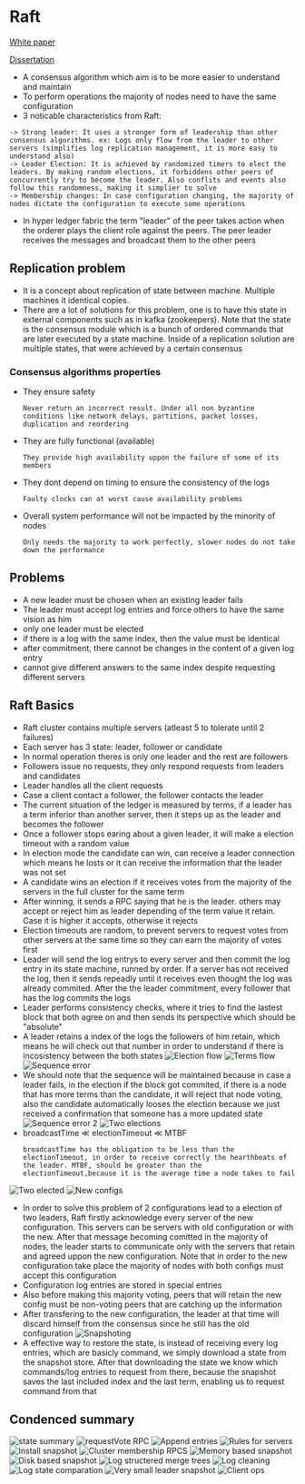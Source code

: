 # Raft
[White paper](https://raft.github.io/raft.pdf)

[Dissertation](https://web.stanford.edu/~ouster/cgi-bin/papers/OngaroPhD.pdf)
- A consensus algorithm which aim is to be more easier to understand and maintain
- To perform operations the majority of nodes need to have the same configuration
- 3 noticable characteristics from Raft:
 ```
 -> Strong leader: It uses a stronger form of leadership than other consensus algorithms. ex: Logs only flow from the leader to other servers (simplifies log replication management, it is more easy to understand also) 
 -> Leader Election: It is achieved by randomized timers to elect the leaders. By making random elections, it forbiddens other peers of concurrently try to become the leader. Also conflits and events also follow this randomness, making it simplier to solve
 -> Membership changes: In case configuration changing, the majority of nodes dictate the configuration to execute some operations
 ```
- In hyper ledger fabric the term "leader" of the peer takes action when the orderer plays the client role against the peers. The peer leader receives the messages and broadcast them to the other peers
## Replication problem
- It is a concept about replication of state between machine. Multiple machines it identical copies.
- There are a lot of solutions for this problem, one is to have this state in external components such as in kafka (zookeepers). Note that the state is the consensus module which is a bunch of ordered commands that are later executed by a state machine. Inside of a replication solution are multiple states, that were achieved by a certain consensus
### Consensus algorithms properties
- They ensure safety
  ```
  Never return an incorrect result. Under all non byzantine conditions like network delays, partitions, packet losses, duplication and reordering
  ```
- They are fully functional (available)
  ```
  They provide high availability uppon the failure of some of its members
  ```
- They dont depend on timing to ensure the consistency of the logs
  ```
  Faulty clocks can at worst cause availability problems
  ```
- Overall system performance will not be impacted by the minority of nodes
  ```
  Only needs the majority to work perfectly, slower nodes do not take down the performance
  ```
## Problems
- A new leader must be chosen when an existing leader fails
- The leader must accept log entries and force others to have the same vision as him
- only one leader must be elected
- if there is a log with the same index, then the value must be identical
- after commitment, there cannot be changes in the content of a given log entry
- cannot give different answers to the same index despite requesting different servers

## Raft Basics
- Raft cluster contains multiple servers (atleast 5 to tolerate until 2 failures)
- Each server has 3 state: leader, follower or candidate
- In normal operation theres is only one leader and the rest are followers
- Followers issue no requests, they only respond requests from leaders and candidates
- Leader handles all the client requests
- Case a client contact a follower, the follower contacts the leader
- The current situation of the ledger is measured by terms, if a leader has a term inferior than another server, then it steps up as the leader and becomes the follower
- Once a follower stops earing about a given leader, it will make a election timeout with a random value
- In election mode the candidate can win, can receive a leader connection which means he losts or it can receive the information that the leader was not set
- A candidate wins an election if it receives votes from the majority of the servers in the full cluster for the same term
- After winning, it sends a RPC saying that he is the leader. others may accept or reject him as leader depending of the term value it retain. Case it is higher it accepts, otherwise it rejects
- Election timeouts are random, to prevent servers to request votes from other servers at the same time so they can earn the majority of votes first
- Leader will send the log entrys to every server and then commit the log entry in its state machine, runned by order. If a server has not received the log, then it sends repeadly until it receives even thought the log was already commited. After the the leader commitment, every follower that has the log commits the logs
- Leader performs consistency checks, where it tries to find the lastest block that both agree on and then sends its perspective which should be "absolute"
- A leader retains a index of the logs the followers of him retain, which means he will check out that number in order to understand if there is incosistency between the both states
![Election flow](assets/election-flow.png)
![Terms flow](assets/leader-terms.png)
![Sequence error](assets/sequence-error.png)
- We should note that the sequence will be maintained because in case a leader fails, in the election if the block got commited, if there is a node that has more terms than the candidate, it will reject that node voting, also the candidate automatically looses the election because we just received a confirmation that someone has a more updated state
![Sequence error 2](assets/sequence-error-2.png)
![Two elections](assets/2-elections.png)
- broadcastTime ≪ electionTimeout ≪ MTBF
  ```
  broadcastTime has the obligation to be less than the electionTimeout, in order to receive correctly the hearthbeats of the leader. MTBF, should be greater than the electionTimeout,because it is the average time a node takes to fail
  ```
![Two elected](assets/two-elected.png)
![New configs](assets/newConfigs.png)
- In order to solve this problem of 2 configurations lead to a election of two leaders, Raft firstly acknowledge every server of the new configuration. This servers can be servers with old configuration or with the new. After that message becoming comitted in the majority of nodes, the leader starts to communicate only with the servers that retain and agreed uppon the new configuration. Note that in order to the new configuration take place the majority of nodes with both configs must accept this configuration
- Configuration log entries are stored in special entries
- Also before making this majority voting, peers that will retain the new config must be non-voting peers that are catching up the information
- After transfering to the new configuration, the leader at that time will discard himself from the consensus since he still has the old configuration
![Snapshoting](assets/snapshoting.png)
- A effective way to restore the state, is instead of receiving every log entries, which are basicly command, we simply download a state from the snapshot store. After that downloading the state we know which commands/log entries to request from there, because the snapshot saves the last included index and the last term, enabling us to request command from that 
## Condenced summary
![state summary](assets/state-summary.png)
![requestVote RPC](assets/request-vote-rpc-summary.png)
![Append entries](assets/append-entries-rpc-summary.png)
![Rules for servers](assets/rules-for-servers-summary.png)
![Install snapshot](assets/install-summary.png)
![Cluster membership RPCS](assets/cluster-membership-rpcs.png)
![Memory based snapshot](assets/memory-based-snapshot.png)
![Disk based snapshot](assets/disk-based-snapshot.png)
![Log structered merge trees](assets/log-structered-merge-trees.png)
![Log cleaning](assets/log-cleaning.png)
![Log state comparation](assets/log-state-comparation.png)
![Very small leader snapshot](assets/very-small-leader-snapshot.png)
![Client ops](assets/client-ops.png)